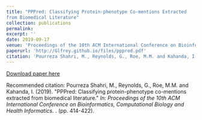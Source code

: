 ```yaml
---
title: "PPPred: Classifying Protein-phenotype Co-mentions Extracted
from Biomedical Literature"
collection: publications
permalink: 
excerpt: ''
date: 2019-09-17
venue: 'Proceedings of the 10th ACM International Conference on Bioinformatics, Computational Biology and Health Informatics'
paperurl: 'http://Glfrey.github.io/files/pppred.pdf'
citation: 'Pourreza Shahri, M., Reynolds, G., Roe, M.M. and Kahanda, I. (2019). &quot;PPPred: Classifying protein-phenotype co-mentions extracted from biomedical literature .&quot; <i>Proceedings of the 10th ACM International Conference on Bioinformatics, Computational Biology and Health Informatics </i>. (pp. 414-422).'
---
```


[Download paper here](http://Glfrey.github.io/files/pppred.pdf)

Recommended citation: Pourreza Shahri, M., Reynolds, G., Roe, M.M. and Kahanda, I. (2019). "PPPred: Classifying protein-phenotype co-mentions extracted from biomedical literature." <i>In: Proceedings of the 10th ACM International Conference on Bioinformatics, Computational Biology and Health Informatics. </i>. (pp. 414-422).
